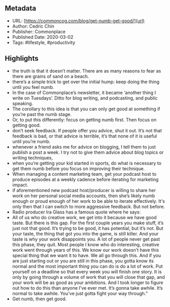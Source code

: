 ## Metadata
* URL: [https://commoncog.com/blog/get-numb-get-good/](url)
* Author: Cedric Chin
* Publisher: Commonplace
* Published Date: 2020-03-02
* Tags: #lifestyle, #productivity

## Highlights
* the truth is that it doesn’t matter. There are as many reasons to fear as there are grains of sand on a beach.
* there’s a simple trick to get over the initial hump: keep doing the thing until you feel numb.
* In the case of Commonplace’s newsletter, it became ‘another thing I write on Tuesdays’. Ditto for blog writing, and podcasting, and public speaking.
* The corollary to this idea is that you can only get good at something if you’re past the numb stage.
* Or, to put this differently: focus on getting numb first. Then focus on getting good.
* don’t seek feedback. If people offer you advice, shut it out. It’s not that feedback is bad, or that advice is terrible, it’s that none of it is useful until you’re numb.
* whenever a friend asks me for advice on blogging, I tell them to just publish a post a week. I try not to give them advice about blog topics or writing techniques,
* when you’re getting your kid started in sports, do what is necessary to get them numb before you focus on improving their technique.
* When managing a content marketing team, get your podcast host to produce episodes at a weekly cadence before iterating for marketing impact.
* if aforementioned new podcast host/producer is willing to share her work on her personal social media accounts, then she’s likely numb enough or proud enough of her work to be able to iterate effectively. It's only then that I can switch to more aggressive feedback. But not before.
* Radio producer Ira Glass has a famous quote where he says:
* All of us who do creative work, we get into it because we have good taste. But there is this gap. For the first couple years you make stuff, it’s just not that good. It’s trying to be good, it has potential, but it’s not. But your taste, the thing that got you into the game, is still killer. And your taste is why your work disappoints you. A lot of people never get past this phase, they quit. Most people I know who do interesting, creative work went through years of this. We know our work doesn’t have this special thing that we want it to have. We all go through this. And if you are just starting out or you are still in this phase, you gotta know its normal and the most important thing you can do is do a lot of work. Put yourself on a deadline so that every week you will finish one story. It is only by going through a volume of work that you will close that gap, and your work will be as good as your ambitions. And I took longer to figure out how to do this than anyone I’ve ever met. It’s gonna take awhile. It’s normal to take awhile. You’ve just gotta fight your way through.”
* Get numb, then get good.
